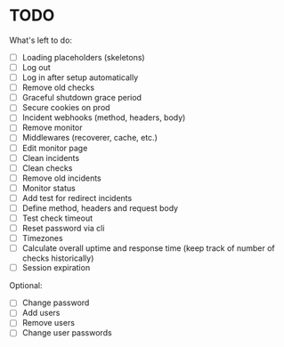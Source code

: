 # TODO

What's left to do:

- [ ] Loading placeholders (skeletons)
- [ ] Log out
- [ ] Log in after setup automatically
- [ ] Remove old checks
- [ ] Graceful shutdown grace period
- [ ] Secure cookies on prod
- [ ] Incident webhooks (method, headers, body)
- [ ] Remove monitor
- [ ] Middlewares (recoverer, cache, etc.)
- [ ] Edit monitor page
- [ ] Clean incidents
- [ ] Clean checks
- [ ] Remove old incidents
- [ ] Monitor status
- [ ] Add test for redirect incidents
- [ ] Define method, headers and request body
- [ ] Test check timeout
- [ ] Reset password via cli
- [ ] Timezones
- [ ] Calculate overall uptime and response time (keep track of number of checks
      historically)
- [ ] Session expiration

Optional:

- [ ] Change password
- [ ] Add users
- [ ] Remove users
- [ ] Change user passwords
